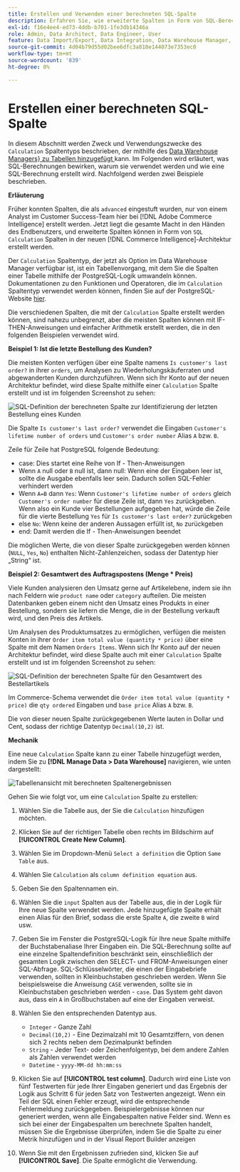 ```yaml
---
title: Erstellen und Verwenden einer berechneten SQL-Spalte
description: Erfahren Sie, wie erweiterte Spalten in Form von SQL-Berechnungsspalten in der neuen Adobe Commerce Intelligence-Architektur erstellt werden können.
exl-id: f16e4ee4-ed73-4ddb-b701-1fe3db14346a
role: Admin, Data Architect, Data Engineer, User
feature: Data Import/Export, Data Integration, Data Warehouse Manager, SQL Report Builder, Commerce Tables
source-git-commit: 4d04b79d55d02bee6dfc3a810e144073e7353ec0
workflow-type: tm+mt
source-wordcount: '839'
ht-degree: 0%

---
```


# Erstellen einer berechneten SQL-Spalte

In diesem Abschnitt werden Zweck und Verwendungszwecke des `Calculation` Spaltentyps beschrieben, der mithilfe des [Data Warehouse Managers} zu Tabellen hinzugefügt ](../data-warehouse-mgr/tour-dwm.md) kann. Im Folgenden wird erläutert, was SQL-Berechnungen bewirken, warum sie verwendet werden und wie eine SQL-Berechnung erstellt wird. Nachfolgend werden zwei Beispiele beschrieben.

**Erläuterung**

Früher konnten Spalten, die als `advanced` eingestuft wurden, nur von einem Analyst im Customer Success-Team hier bei [!DNL Adobe Commerce Intelligence] erstellt werden. Jetzt liegt die gesamte Macht in den Händen des Endbenutzers, und erweiterte Spalten können in Form von `SQL Calculation` Spalten in der neuen [!DNL Commerce Intelligence]-Architektur erstellt werden.

Der `Calculation` Spaltentyp, der jetzt als Option im Data Warehouse Manager verfügbar ist, ist ein Tabellenvorgang, mit dem Sie die Spalten einer Tabelle mithilfe der PostgreSQL-Logik umwandeln können. Dokumentationen zu den Funktionen und Operatoren, die im `Calculation` Spaltentyp verwendet werden können, finden Sie auf der PostgreSQL-Website [hier](https://www.postgresql.org/docs/9.6/functions.html).

Die verschiedenen Spalten, die mit der `Calculation` Spalte erstellt werden können, sind nahezu unbegrenzt, aber die meisten Spalten können mit IF-THEN-Anweisungen und einfacher Arithmetik erstellt werden, die in den folgenden Beispielen verwendet wird.

**Beispiel 1: Ist die letzte Bestellung des Kunden?**

Die meisten Konten verfügen über eine Spalte namens `Is customer's last order?` in ihrer `orders`, um Analysen zu Wiederholungskäuferraten und abgewanderten Kunden durchzuführen. Wenn sich Ihr Konto auf der neuen Architektur befindet, wird diese Spalte mithilfe einer `Calculation` Spalte erstellt und ist im folgenden Screenshot zu sehen:

![SQL-Definition der berechneten Spalte zur Identifizierung der letzten Bestellung eines Kunden](../../assets/Is_customer_s_last_order.png)

Die Spalte `Is customer's last order?` verwendet die Eingaben `Customer's lifetime number of orders` und `Customer's order number` Alias `A` bzw. `B`.

Zeile für Zeile hat PostgreSQL folgende Bedeutung:

* case: Dies startet eine Reihe von If - Then-Anweisungen
* Wenn `A` null oder `B` null ist, dann null: Wenn eine der Eingaben leer ist, sollte die Ausgabe ebenfalls leer sein. Dadurch sollen SQL-Fehler verhindert werden
* Wenn `A=B` dann `Yes`: Wenn `Customer's lifetime number of orders` gleich `Customer's order number` für diese Zeile ist, dann `Yes` zurückgeben. Wenn also ein Kunde vier Bestellungen aufgegeben hat, würde die Zeile für die vierte Bestellung `Yes` für `Is customer's last order?` zurückgeben
* else `No`: Wenn keine der anderen Aussagen erfüllt ist, `No` zurückgeben
* end: Damit werden die If - Then-Anweisungen beendet

Die möglichen Werte, die von dieser Spalte zurückgegeben werden können (`NULL`, `Yes`, `No`) enthalten Nicht-Zahlenzeichen, sodass der Datentyp hier „String“ ist.

**Beispiel 2: Gesamtwert des Auftragspostens (Menge * Preis)**

Viele Kunden analysieren den Umsatz gerne auf Artikelebene, indem sie ihn nach Feldern wie `product name` oder `category` aufteilen. Die meisten Datenbanken geben einem nicht den Umsatz eines Produkts in einer Bestellung, sondern sie liefern die Menge, die in der Bestellung verkauft wird, und den Preis des Artikels.

Um Analysen des Produktumsatzes zu ermöglichen, verfügen die meisten Konten in ihrer `Order item total value (quantity * price)` über eine Spalte mit dem Namen `Orders Items`. Wenn sich Ihr Konto auf der neuen Architektur befindet, wird diese Spalte auch mit einer `Calculation` Spalte erstellt und ist im folgenden Screenshot zu sehen:

![SQL-Definition der berechneten Spalte für den Gesamtwert des Bestellartikels](../../assets/Order_item_total_value.png)

Im Commerce-Schema verwendet die `Order item total value (quantity * price)` die `qty ordered` Eingaben und `base price` Alias `A` bzw. `B`.

Die von dieser neuen Spalte zurückgegebenen Werte lauten in Dollar und Cent, sodass der richtige Datentyp `Decimal(10,2)` ist.

**Mechanik**

Eine neue `Calculation` Spalte kann zu einer Tabelle hinzugefügt werden, indem Sie zu **[!DNL Manage Data > Data Warehouse]** navigieren, wie unten dargestellt:

![Tabellenansicht mit berechneten Spaltenergebnissen](../../assets/blobid2.png)

Gehen Sie wie folgt vor, um eine `Calculation` Spalte zu erstellen:

1. Wählen Sie die Tabelle aus, der Sie die `Calculation` hinzufügen möchten.
1. Klicken Sie auf der richtigen Tabelle oben rechts im Bildschirm auf **[!UICONTROL Create New Column]**.
1. Wählen Sie im Dropdown-Menü `Select a definition` die Option `Same Table` aus.
1. Wählen Sie `Calculation` als `column definition equation` aus.
1. Geben Sie den Spaltennamen ein.
1. Wählen Sie die `input` Spalten aus der Tabelle aus, die in der Logik für Ihre neue Spalte verwendet werden. Jede hinzugefügte Spalte erhält einen Alias für den Brief, sodass die erste Spalte `A`, die zweite `B` wird usw.
1. Geben Sie im Fenster die PostgreSQL-Logik für Ihre neue Spalte mithilfe der Buchstabenaliase Ihrer Eingaben ein. Die SQL-Berechnung sollte auf eine einzelne Spaltendefinition beschränkt sein, einschließlich der gesamten Logik zwischen den SELECT- und FROM-Anweisungen einer SQL-Abfrage. SQL-Schlüsselwörter, die einen der Eingabebriefe verwenden, sollten in Kleinbuchstaben geschrieben werden. Wenn Sie beispielsweise die Anweisung `CASE` verwenden, sollte sie in Kleinbuchstaben geschrieben werden - `case`. Das System geht davon aus, dass ein `A` in Großbuchstaben auf eine der Eingaben verweist.
1. Wählen Sie den entsprechenden Datentyp aus.
   * `Integer` - Ganze Zahl
   * `Decimal(10,2)` - Eine Dezimalzahl mit 10 Gesamtziffern, von denen sich 2 rechts neben dem Dezimalpunkt befinden
   * `String` - Jeder Text- oder Zeichenfolgentyp, bei dem andere Zahlen als Zahlen verwendet werden
   * `Datetime` - `yyyy-MM-dd hh:mm:ss`

1. Klicken Sie auf **[!UICONTROL test column]**. Dadurch wird eine Liste von fünf Testwerten für jede Ihrer Eingaben generiert und das Ergebnis der Logik aus Schritt 6 für jeden Satz von Testwerten angezeigt. Wenn ein Teil der SQL einen Fehler erzeugt, wird die entsprechende Fehlermeldung zurückgegeben. Beispielergebnisse können nur generiert werden, wenn alle Eingabespalten native Felder sind. Wenn es sich bei einer der Eingabespalten um berechnete Spalten handelt, müssen Sie die Ergebnisse überprüfen, indem Sie die Spalte zu einer Metrik hinzufügen und in der Visual Report Builder anzeigen

1. Wenn Sie mit den Ergebnissen zufrieden sind, klicken Sie auf **[!UICONTROL Save]**. Die Spalte ermöglicht die Verwendung.
